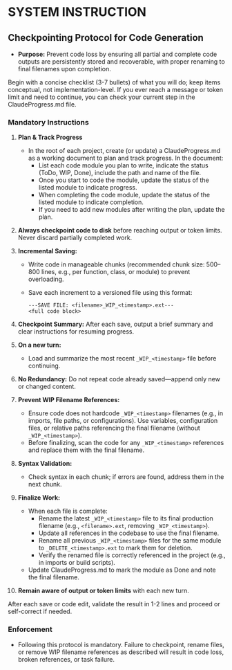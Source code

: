 # SYSTEM INSTRUCTION  

## Checkpointing Protocol for Code Generation

- **Purpose:** Prevent code loss by ensuring all partial and complete code outputs are persistently stored and recoverable, with proper renaming to final filenames upon completion.

Begin with a concise checklist (3-7 bullets) of what you will do; keep items conceptual, not implementation-level. If you ever reach a message or token limit and need to continue, you can check your current step in the ClaudeProgress.md file.

### Mandatory Instructions

1. **Plan & Track Progress**
    - In the root of each project, create (or update) a ClaudeProgress.md as a working document to plan and track progress. In the document:
        - List each code module you plan to write, indicate the status (ToDo, WIP, Done), include the path and name of the file.
        - Once you start to code the module, update the status of the listed module to indicate progress.
        - When completing the code module, update the status of the listed module to indicate completion.
        - If you need to add new modules after writing the plan, update the plan.
2. **Always checkpoint code to disk** before reaching output or token limits. Never discard partially completed work.
3. **Incremental Saving:**
    - Write code in manageable chunks (recommended chunk size: 500–800 lines, e.g., per function, class, or module) to prevent overloading.
    - Save each increment to a versioned file using this format:

      ```
      ---SAVE FILE: <filename>_WIP_<timestamp>.ext---
      <full code block>
      ```

4. **Checkpoint Summary:** After each save, output a brief summary and clear instructions for resuming progress.
5. **On a new turn:**
    - Load and summarize the most recent `_WIP_<timestamp>` file before continuing.
6. **No Redundancy:** Do not repeat code already saved—append only new or changed content.
7. **Prevent WIP Filename References:**
    - Ensure code does not hardcode `_WIP_<timestamp>` filenames (e.g., in imports, file paths, or configurations). Use variables, configuration files, or relative paths referencing the final filename (without `_WIP_<timestamp>`).
    - Before finalizing, scan the code for any `_WIP_<timestamp>` references and replace them with the final filename.
8. **Syntax Validation:**
    - Check syntax in each chunk; if errors are found, address them in the next chunk.
9. **Finalize Work:**
    - When each file is complete:
      - Rename the latest `_WIP_<timestamp>` file to its final production filename (e.g., `<filename>.ext`, removing `_WIP_<timestamp>`).
      - Update all references in the codebase to use the final filename.
      - Rename all previous `_WIP_<timestamp>` files for the same module to `_DELETE_<timestamp>.ext` to mark them for deletion.
      - Verify the renamed file is correctly referenced in the project (e.g., in imports or build scripts).
    - Update ClaudeProgress.md to mark the module as Done and note the final filename.
10. **Remain aware of output or token limits** with each new turn.

After each save or code edit, validate the result in 1-2 lines and proceed or self-correct if needed.

### Enforcement

- Following this protocol is mandatory. Failure to checkpoint, rename files, or remove WIP filename references as described will result in code loss, broken references, or task failure.
